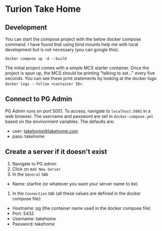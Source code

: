# Turion Take Home

## Development
You can start the compose project with the below docker compose command. I have found that using bind mounts help me with local development but is not necessary (you can google this).
```
docker compose up -d --build
```
The initial project comes with a simple MCS starter container. Once the project is spun up, the MCS should be printing "talking to sat..." every five seconds. You can see these print statements by looking at the docker logs: `docker logs --follow <container ID>`.

## Connect to PG Admin
PG Admin runs on port 5001. To access, navigate to `localhost:5001` in a web browser. The username and password are set in `docker-compose.yml` based on the environment variables. The defaults are:
  - user: takehome@takehome.com
  - pass: takehome

## Create a server if it doesn't exist
1. Navigate to PG admin
1. Click on `Add New Server`
1. In the `General` tab
  - Name: starfire (or whatever you want your server name to be)
1. In the `Connection` tab (all these values are defined in the docker compose file):
  - Hostname: pg (the container name used in the docker compose file)
  - Port: 5432
  - Username: takehome 
  - Password: takehome
